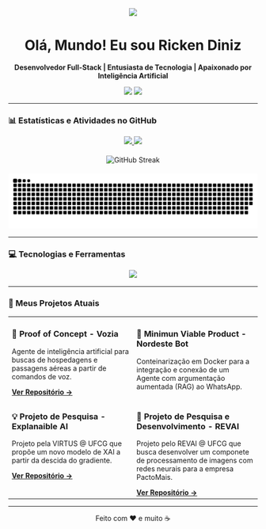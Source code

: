 <div align="center">
  <a href="https://github.com/ricken-diniz">
    <img src="https://media.giphy.com/media/M9gbBd9nbDrOTu1Mqx/giphy.gif" width="100" />
  </a>
  <h1>Olá, Mundo! Eu sou Ricken Diniz</h1>
  <p>
    <strong>Desenvolvedor Full-Stack | Entusiasta de Tecnologia | Apaixonado por Inteligência Artificial</strong>
  </p>
  <p>
    <a href="mailto:dinizrickenn@gmail.com"><img src="https://img.shields.io/badge/Email-D14836?style=for-the-badge&logo=gmail&logoColor=white" /></a>
    <a href="https://www.linkedin.com/in/ricken-diniz/"><img src="https://img.shields.io/badge/LinkedIn-0077B5?style=for-the-badge&logo=linkedin&logoColor=white" /></a>
<!--     <a href="https://SEU-SITE.com/"><img src="https://img.shields.io/badge/Website-4B0082?style=for-the-badge&logo=About.me&logoColor=white" /></a> -->
  </p>
</div>

---

### 📊 Estatísticas e Atividades no GitHub

<div align="center">
  <a href="https://github.com/ricken-diniz">
    <img height="180em" src="https://github-readme-stats.vercel.app/api?username=ricken-diniz&show_icons=true&theme=dracula&include_all_commits=true&count_private=true"/>
    <img height="180em" src="https://github-readme-stats.vercel.app/api/top-langs/?username=ricken-diniz&layout=compact&langs_count=7&theme=dracula"/>
  </a>
</div>
<div align="center" style="margin-top: 20px;">
  <img src="https://github-readme-streak-stats.herokuapp.com/?user=ricken-diniz&theme=dark&date_format=M%20j%5B%2C%20Y%5D" alt="GitHub Streak" />
</div>
<div align="center" style="margin-top: 20px;">
  <img src="https://raw.githubusercontent.com/platane/platane/output/github-contribution-grid-snake.svg" alt="snake">
</div>

---

### 💻 Tecnologias e Ferramentas

<p align="center">
  <a href="https://skillicons.dev">
    <img src="https://skillicons.dev/icons?i=tensorflow,django,mysql,js,react,nodejs,python,java,docker,git&perline=5" />
  </a>
</p>

---

### 🌱 Meus Projetos Atuais

<table width="100%">
  <tr>
    <td width="50%" valign="top">
      <h3>🚀 Proof of Concept - Vozia</h3>
      <p>Agente de inteligência artificial para buscas de hospedagens e passagens aéreas a partir de comandos de voz.</p>
      <a href="https://github.com/ricken-diniz/vozia"><strong>Ver Repositório &rarr;</strong></a>
    </td>
    <td width="50%" valign="top">
      <h3>🔧 Minimun Viable Product - Nordeste Bot</h3>
      <p>Conteinarização em Docker para a integração e conexão de um Agente com argumentação aumentada (RAG) ao WhatsApp.</p>
<!--       <a href=""><strong>... &rarr;</strong></a> -->
    </td>
  </tr>
  <tr>
    <td width="50%" valign="top">
      <h3>💡 Projeto de Pesquisa - Explanaible AI</h3>
      <p>Projeto pela VIRTUS @ UFCG que propõe um novo modelo de XAI a partir da descida do gradiente.</p>
      <a href="LINK-PARA-O-PROJETO-3"><strong>Ver Repositório &rarr;</strong></a>
    </td>
    <td width="50%" valign="top">
      <h3>🤝 Projeto de Pesquisa e Desenvolvimento - REVAI</h3>
      <p>Projeto pelo REVAI @ UFCG que busca desenvolver um componete de processamento de imagens com redes neurais para a empresa PactoMais.</p>
      <a href="LINK-PARA-O-PROJETO-4"><strong>Ver Repositório &rarr;</strong></a>
    </td>
  </tr>
</table>

---

<div align="center">
  <p>Feito com ❤️ e muito ☕</p>
</div>
